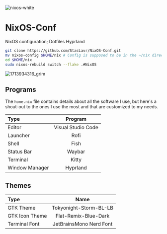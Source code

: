 ![nixos-white](https://github.com/StasLavr/NixOS-Conf/assets/110830098/eb4d66a8-1e6c-4173-a09a-10b7ff26762c)
# NixOS-Conf
NixOS configuration; Dotfiles Hyprland

```bash
git clone https://github.com/StasLavr/NixOS-Conf.git
mv nixos-config $HOME/nix # Config is supposed to be in the ~/nix directory
cd $HOME/nix
sudo nixos-rebuild switch --flake .#NixOS
```

![1713934316_grim](https://github.com/StasLavr/NixOS-Conf/assets/110830098/a947a4ed-e15c-48f3-8fdc-9bf515375a34)

## Programs

The `home.nix` file contains details about all the software I use, but here's a shout-out to the ones I use the most and that are customized to my needs.

| Type           | Program      |
| :------------- | :----------: |
| Editor         | Visual Studio Code |
| Launcher       | Rofi |
| Shell          | Fish |
| Status Bar     | Waybar |
| Terminal       | Kitty |
| Window Manager | Hyprland |

## Themes

| Type           | Name      |
| :------------- | :----------: |
| GTK Theme      | Tokyonight-Storm-BL-LB  |
| GTK Icon Theme | Flat-Remix-Blue-Dark |
| Terminal Font  | JetBrainsMono Nerd Font |


